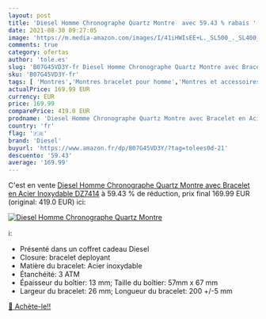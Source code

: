 ```yaml
---
layout: post
title: 'Diesel Homme Chronographe Quartz Montre  avec 59.43 % rabais '
date: 2021-08-30 09:27:05
image: 'https://m.media-amazon.com/images/I/41iHWIsEE+L._SL500_._SL400_.jpg'
comments: true
category: ofertas
author: 'tole.es'
slug: 'B07G45VD3Y-fr Diesel Homme Chronographe Quartz Montre avec Bracelet en...'
sku: 'B07G45VD3Y-fr'
tags: [ 'Montres','Montres bracelet pour homme','Montres et accessoires','Montres homme','diesel', ]
actualPrice: 169.99 EUR
currency: EUR
price: 169.99
comparePrice: 419.0 EUR
prodname: 'Diesel Homme Chronographe Quartz Montre avec Bracelet en Acier Inoxydable DZ7414'
country: 'fr'
flag: '🇫🇷'
brand: 'Diesel'
buyurl: 'https://www.amazon.fr/dp/B07G45VD3Y/?tag=tolees0d-21'
descuento: '59.43'
average: '169.99'
---
```


C'est en vente [Diesel Homme Chronographe Quartz Montre avec Bracelet en Acier Inoxydable DZ7414](https://www.amazon.fr/dp/B07G45VD3Y/?tag=tolees0d-21)  à  59.43 % de réduction, prix final  169.99 EUR (original: 419.0 EUR) ici:

[![Diesel Homme Chronographe Quartz Montre ](https://m.media-amazon.com/images/I/41iHWIsEE+L._SL500_._SL400_.jpg)](https://www.amazon.fr/dp/B07G45VD3Y/?tag=tolees0d-21)

ℹ️:

- Présenté dans un coffret cadeau Diesel
- Closure: bracelet deployant
- Matière du bracelet: Acier inoxydable
- Étanchéité: 3 ATM
- Épaisseur du boîtier: 13 mm; Taille du boîtier: 57mm x 67 mm
- Largeur du bracelet: 26 mm; Longueur du bracelet: 200 +/-5 mm

[🛒 Achète-le!!](https://www.amazon.fr/dp/B07G45VD3Y/?tag=tolees0d-21)
